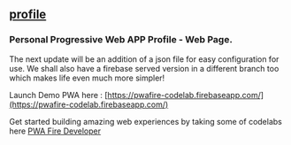 ## [profile](https://pwafire-codelab.firebaseapp.com/)
### Personal Progressive Web APP Profile - Web Page. 

The next update will be an addition of a json file for easy configuration for use. 
We shall also have a firebase served version in a different branch too which makes life even much more simpler!

Launch Demo PWA here : [https://pwafire-codelab.firebaseapp.com/](https://pwafire-codelab.firebaseapp.com/)

Get started building amazing web experiences by taking some of codelabs here [PWA Fire Developer](http://www.pwafire.org/developer/)

